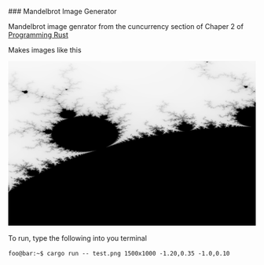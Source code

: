 ### Mandelbrot Image Generator

Mandelbrot image genrator from the cuncurrency section of Chaper 2 of [Programming Rust](http://shop.oreilly.com/product/0636920040385.do)

Makes images like this

![Mandlebrot](test.png)

To run, type the following into you terminal

```console
foo@bar:~$ cargo run -- test.png 1500x1000 -1.20,0.35 -1.0,0.10
```
